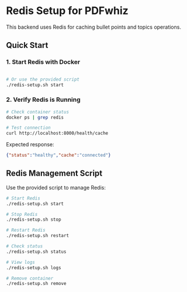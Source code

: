 # Redis Setup for PDFwhiz

This backend uses Redis for caching bullet points and topics operations.

## Quick Start

### 1. Start Redis with Docker
```bash

# Or use the provided script
./redis-setup.sh start
```

### 2. Verify Redis is Running
```bash
# Check container status
docker ps | grep redis

# Test connection
curl http://localhost:8000/health/cache
```

Expected response:
```json
{"status":"healthy","cache":"connected"}
```

## Redis Management Script

Use the provided script to manage Redis:

```bash
# Start Redis
./redis-setup.sh start

# Stop Redis
./redis-setup.sh stop

# Restart Redis
./redis-setup.sh restart

# Check status
./redis-setup.sh status

# View logs
./redis-setup.sh logs

# Remove container
./redis-setup.sh remove
```
